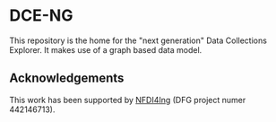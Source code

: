# DCE-NG

This repository is the home for the "next generation" Data Collections Explorer. It makes use of a graph based data model.

## Acknowledgements

This work has been supported by [NFDI4Ing](https://nfdi4ing.de) (DFG project numer 442146713).
